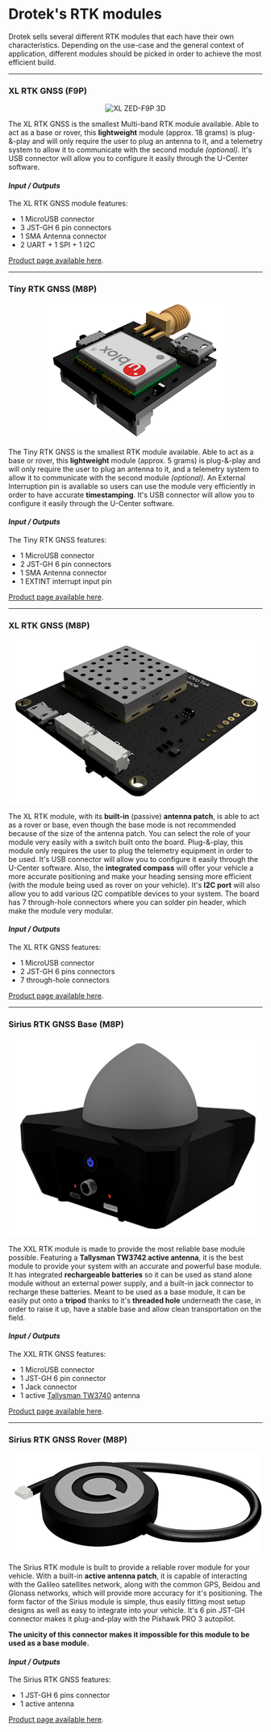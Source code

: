 # Drotek's RTK modules

Drotek sells several different RTK modules that each have their own characteristics. Depending on the use-case and the general context of application, different modules should be picked in order to achieve the most efficient build.

-----


### XL RTK GNSS (F9P)

<p align="center">
  <img src="./images/F9-mini.png?raw=true" alt="XL ZED-F9P 3D"/>
</p>

The XL RTK GNSS is the smallest Multi-band RTK module available. Able to act as a base or rover, this **lightweight** module (approx. 18 grams) is plug-&-play and will only require the user to plug an antenna to it, and a telemetry system to allow it to communicate with the second module _(optional)_. It's USB connector will allow you to configure it easily through the U-Center software.

#### _Input / Outputs_

The XL RTK GNSS module features:

* 1 MicroUSB connector
* 3 JST-GH 6 pin connectors
* 1 SMA Antenna connector
* 2 UART + 1 SPI + 1 I2C

[Product page available here](https://store.drotek.com/en/gps/891-rtk-zed-f9p-gps-8944595424662.html).

-----


### Tiny RTK GNSS (M8P)

<p align="center">
  <img src="./images/tiny3D.png?raw=true" alt="Tiny 3D"/>
</p>

The Tiny RTK GNSS is the smallest RTK module available. Able to act as a base or rover, this **lightweight** module (approx. 5 grams) is plug-&-play and will only require the user to plug an antenna to it, and a telemetry system to allow it to communicate with the second module _(optional)_. An External Interruption pin is available so users can use the module very efficiently in order to have accurate **timestamping**. It's USB connector will allow you to configure it easily through the U-Center software.

#### _Input / Outputs_

The Tiny RTK GNSS features:

* 1 MicroUSB connector
* 2 JST-GH 6 pin connectors
* 1 SMA Antenna connector
* 1 EXTINT interrupt input pin

[Product page available here](https://store.drotek.com/gps/794-636-tiny-rtk-gps-neo-m8p-2-8944595119827.html#/105-case-without/116-antenna-without).

-----


### XL RTK GNSS (M8P)

<p align="center">
  <img src="./images/xl3D.png?raw=true" alt="XL RTK 3D"/>
</p>


The XL RTK module, with its **built-in** (passive) **antenna patch**, is able to act as a rover or base, even though the base mode is not recommended because of the size of the antenna patch. You can select the role of your module very easily with a switch built onto the board. Plug-&-play, this module only requires the user to plug the telemetry equipment in order to be used. It's USB connector will allow you to configure it easily through the U-Center software. Also, the **integrated compass** will offer your vehicle a more accurate positioning and make your heading sensing more efficient (with the module being used as rover on your vehicle). It's **I2C port** will also allow you to add various I2C compatible devices to your system. The board has 7 through-hole connectors where you can solder pin header, which make the module very modular.

#### _Input / Outputs_

The XL RTK GNSS features:

* 1 MicroUSB connector
* 2 JST-GH 6 pins connectors
* 7 through-hole connectors

[Product page available here](https://store.drotek.com/gps/881-xl-rtk-gps-neo-m8p-rover-8944595120625.html).

-----


### Sirius RTK GNSS Base (M8P)

<p align="center">
  <img src="./images/xxl3D.png?raw=true" alt="XXL RTK 3D"/>
</p>

The XXL RTK module is made to provide the most reliable base module possible. Featuring a **Tallysman TW3742 active antenna**, it is the best module to provide your system with an accurate and powerful base module. It has integrated **rechargeable batteries** so it can be used as stand alone module without an external power supply, and a built-in jack connector to recharge these batteries. Meant to be used as a base module, it can be easily put onto a **tripod** thanks to it's **threaded hole** underneath the case, in order to raise it up, have a stable base and allow clean transportation on the field.

#### _Input / Outputs_

The XXL RTK GNSS features:

* 1 MicroUSB connector
* 1 JST-GH 6 pin connector
* 1 Jack connector
* 1 active [Tallysman TW3740](http://www.tallysman.com/index.php/gnss/products/antennas-gpsbeidougalileoglonass/tw3740-tw3742/) antenna

[Product page available here](https://store.drotek.com/gps/887-xxl-rtk-gps-neo-m8p-2-8944595119797.html).

-----


### Sirius RTK GNSS Rover (M8P)

<p align="center">
  <img src="./images/sirius3D.png?raw=true" alt="Sirius 3D"/>
</p>

The Sirius RTK module is built to provide a reliable rover module for your vehicle. With a built-in **active antenna patch**, it is capable of interacting with the Galileo satellites network, along with the common GPS, Beidou and Glonass networks, which will provide more accuracy for it's positioning. The form factor of the Sirius module is simple, thus easily fitting most setup designs as well as easy to integrate into your vehicle. It's 6 pin JST-GH connector makes it plug-and-play with the Pixhawk PRO 3 autopilot.

**The unicity of this connector makes it impossible for this module to be used as a base module.**

#### _Input / Outputs_

The Sirius RTK GNSS features: 

* 1 JST-GH 6 pins connector
* 1 active antenna

[Product page available here](https://store.drotek.com/gps/864-sirius-rtk-gps-8944595120564.html).


